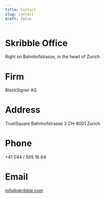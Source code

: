 ```yaml
---
title: Contact
slug: contact
draft: false
---
```


# Skribble Office
Right on Bahnhofstrasse, in the heart of Zurich

# Firm
BlockSigner AG

# Address
TrustSquare
Bahnhofstrasse 3
CH-8001 Zurich

# Phone
+41 044 / 505 16 64

# Email
[info@skribble.com](info@skribble.com "info@skribble.com")
